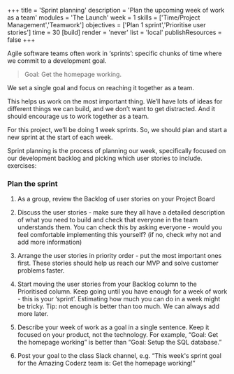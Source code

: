 +++
title = 'Sprint planning'
description = 'Plan the upcoming week of work as a team'
modules = 'The Launch'
week = 1
skills = ['Time/Project Management','Teamwork']
objectives = ['Plan 1 sprint','Prioritise user stories']
time = 30
[build]
  render = 'never'
  list = 'local'
  publishResources = false 
+++

Agile software teams often work in ‘sprints’: specific chunks of time where we commit to a development goal.

> Goal: Get the homepage working.

We set a single goal and focus on reaching it together as a team.

This helps us work on the most important thing. We’ll have lots of ideas for different things we can build, and we don’t want to get distracted. And it should encourage us to work together as a team.

For this project, we’ll be doing 1 week sprints. So, we should plan and start a new sprint at the start of each week.

Sprint planning is the process of planning our week, specifically focused on our development backlog and picking which user stories to include.
exercises:

### Plan the sprint

1. As a group, review the Backlog of user stories on your Project Board

2. Discuss the user stories - make sure they all have a detailed description of what you need to build and check that everyone in the team understands them. You can check this by asking everyone - would you feel comfortable implementing this yourself? (if no, check why not and add more information)

3. Arrange the user stories in priority order - put the most important ones first. These stories should help us reach our MVP and solve customer problems faster.

4. Start moving the user stories from your Backlog column to the Prioritised column. Keep going until you have enough for a week of work - this is your ‘sprint’. Estimating how much you can do in a week might be tricky. Tip: not enough is better than too much. We can always add more later.

5. Describe your week of work as a goal in a single sentence. Keep it focused on your product, not the technology. For example, “Goal: Get the homepage working” is better than “Goal: Setup the SQL database.”

6. Post your goal to the class Slack channel, e.g. “This week's sprint goal for the Amazing Coderz team is: Get the homepage working!”
